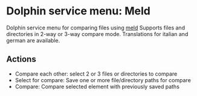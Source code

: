 # Dolphin service menu: Meld

Dolphin service menu for comparing files using [meld](https://meldmerge.org/)
Supports files and directories in 2-way or 3-way compare mode.
Translations for italian and german are available.

## Actions
* Compare each other: select 2 or 3 files or directories to compare
* Select for compare: Save one or more file/directory paths for compare
* Compare: Compare selected element with previously saved paths
